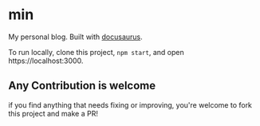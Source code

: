 # min

My personal blog. Built with [docusaurus](https://docusaurus.io/).

To run locally, clone this project, `npm start`, and open https://localhost:3000.

## Any Contribution is welcome

if you find anything that needs fixing or improving, you're welcome to fork this project and make a PR!
